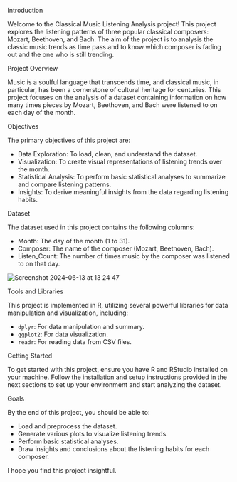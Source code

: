 Introduction

Welcome to the Classical Music Listening Analysis project! This project explores the listening patterns of three popular classical composers: Mozart, Beethoven, and Bach. The aim of the project is to analysis the classic music trends as time pass and to know which composer is fading out and the one who is still trending.

Project Overview

Music is a soulful language that transcends time, and classical music, in particular, has been a cornerstone of cultural heritage for centuries. This project focuses on the analysis of a dataset containing information on how many times pieces by Mozart, Beethoven, and Bach were listened to on each day of the month. 

Objectives

The primary objectives of this project are:
- Data Exploration: To load, clean, and understand the dataset.
- Visualization: To create visual representations of listening trends over the month.
- Statistical Analysis: To perform basic statistical analyses to summarize and compare listening patterns.
- Insights: To derive meaningful insights from the data regarding listening habits.

Dataset

The dataset used in this project contains the following columns:
- Month: The day of the month (1 to 31).
- Composer: The name of the composer (Mozart, Beethoven, Bach).
- Listen_Count: The number of times music by the composer was listened to on that day.

![Screenshot 2024-06-13 at 13 24 47](https://github.com/Hybr1d758/classical/assets/127874717/764263e8-b808-44fd-b774-99ad002e902f)


Tools and Libraries

This project is implemented in R, utilizing several powerful libraries for data manipulation and visualization, including:
- `dplyr`: For data manipulation and summary.
- `ggplot2`: For data visualization.
- `readr`: For reading data from CSV files.

Getting Started

To get started with this project, ensure you have R and RStudio installed on your machine. Follow the installation and setup instructions provided in the next sections to set up your environment and start analyzing the dataset.

 Goals

By the end of this project, you should be able to:
- Load and preprocess the dataset.
- Generate various plots to visualize listening trends.
- Perform basic statistical analyses.
- Draw insights and conclusions about the listening habits for each composer.

I hope you find this project insightful.


